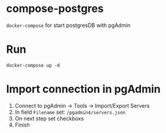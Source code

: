 # compose-postgres

`docker-compose` for start postgresDB with pgAdmin

# Run

`docker-compose up -d`

# Import connection in pgAdmin

1. Connect to pgAdmin -> Tools -> Import/Export Servers
2. In field `Filename` set: `/pgadmin4/servers.json`
3. On next step set checkboxs
4. Finish
